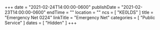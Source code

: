 +++
date = "2021-02-24T14:00:00-0600"
publishDate = "2021-02-23T14:00:00-0600"
endTime = ""
location = ""
ncs = [ "KE0LDS" ]
title = "Emergency Net 0224"
linkTitle = "Emergency Net"
categories = [ "Public Service" ]
dates = [ "Hidden" ]
+++
